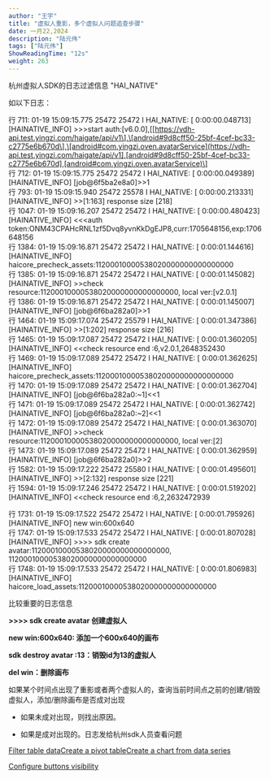 ```yaml
---
author: "王宇"
title: "虚拟人重影，多个虚拟人问题追查步骤"
date: 一月22,2024
description: "陆元伟"
tags: ["陆元伟"]
ShowReadingTime: "12s"
weight: 263
---
```

  

杭州虚拟人SDK的日志过滤信息 "HAI\_NATIVE"

如以下日志：

行 711: 01-19 15:09:15.775 25472 25472 I HAI\_NATIVE: \[ 0:00:00.048713\] \[HAINATIVE\_INFO\] >>>start auth:\[v6.0.0\],\[[https://vdh-api.test.yingzi.com/haigate/api/v1\],\[android#9d8cff50-25bf-4cef-bc33-c2775e6b670d\],\[android#com.yingzi.oven.avatarService](https://vdh-api.test.yingzi.com/haigate/api/v1],[android#9d8cff50-25bf-4cef-bc33-c2775e6b670d],[android#com.yingzi.oven.avatarService)\]  
行 712: 01-19 15:09:15.775 25472 25472 I HAI\_NATIVE: \[ 0:00:00.049389\] \[HAINATIVE\_INFO\] \[job@6f5ba2e8a0\]>>1  
行 793: 01-19 15:09:15.940 25472 25578 I HAI\_NATIVE: \[ 0:00:00.213331\] \[HAINATIVE\_INFO\] >>\[1:163\] response size \[218\]  
行 1047: 01-19 15:09:16.207 25472 25472 I HAI\_NATIVE: \[ 0:00:00.480423\] \[HAINATIVE\_INFO\] <<<auth token:ONM43CPAHcRNL1zf5Dvq8yvnKkDgEJP8,curr:1705648156,exp:1706648156  
行 1384: 01-19 15:09:16.871 25472 25472 I HAI\_NATIVE: \[ 0:00:01.144616\] \[HAINATIVE\_INFO\] haicore\_precheck\_assets:11200010000538020000000000000000  
行 1385: 01-19 15:09:16.871 25472 25472 I HAI\_NATIVE: \[ 0:00:01.145082\] \[HAINATIVE\_INFO\] >>check resource:11200010000538020000000000000000, local ver:\[v2.0.1\]  
行 1386: 01-19 15:09:16.871 25472 25472 I HAI\_NATIVE: \[ 0:00:01.145007\] \[HAINATIVE\_INFO\] \[job@6f6ba282a0\]>>1  
行 1464: 01-19 15:09:17.074 25472 25579 I HAI\_NATIVE: \[ 0:00:01.347386\] \[HAINATIVE\_INFO\] >>\[1:202\] response size \[216\]  
行 1465: 01-19 15:09:17.087 25472 25472 I HAI\_NATIVE: \[ 0:00:01.360205\] \[HAINATIVE\_INFO\] <<check resource end :6,v2.0.1,2648352430  
行 1469: 01-19 15:09:17.089 25472 25472 I HAI\_NATIVE: \[ 0:00:01.362625\] \[HAINATIVE\_INFO\] haicore\_precheck\_assets:11200010000538020000000000000000  
行 1470: 01-19 15:09:17.089 25472 25472 I HAI\_NATIVE: \[ 0:00:01.362704\] \[HAINATIVE\_INFO\] \[job@6f6ba282a0:~1\]<<1  
行 1471: 01-19 15:09:17.089 25472 25472 I HAI\_NATIVE: \[ 0:00:01.362742\] \[HAINATIVE\_INFO\] \[job@6f6ba282a0:~2\]<<1  
行 1472: 01-19 15:09:17.089 25472 25472 I HAI\_NATIVE: \[ 0:00:01.363070\] \[HAINATIVE\_INFO\] >>check resource:11200010000538020000000000000000, local ver:\[2\]  
行 1473: 01-19 15:09:17.089 25472 25472 I HAI\_NATIVE: \[ 0:00:01.362959\] \[HAINATIVE\_INFO\] \[job@6f6ba282a0\]>>2  
行 1582: 01-19 15:09:17.222 25472 25580 I HAI\_NATIVE: \[ 0:00:01.495601\] \[HAINATIVE\_INFO\] >>\[2:132\] response size \[221\]  
行 1594: 01-19 15:09:17.246 25472 25472 I HAI\_NATIVE: \[ 0:00:01.519202\] \[HAINATIVE\_INFO\] <<check resource end :6,2,2632472939

行 1731: 01-19 15:09:17.522 25472 25472 I HAI\_NATIVE: \[ 0:00:01.795926\] \[HAINATIVE\_INFO\] new win:600x640  
行 1747: 01-19 15:09:17.533 25472 25472 I HAI\_NATIVE: \[ 0:00:01.807028\] \[HAINATIVE\_INFO\] >>>> sdk create avatar:11200010000538020000000000000000, 11200010000538020000000000000000  
行 1748: 01-19 15:09:17.533 25472 25472 I HAI\_NATIVE: \[ 0:00:01.806983\] \[HAINATIVE\_INFO\] haicore\_load\_assets:11200010000538020000000000000000

  

  

比较重要的日志信息

  

**\>>>> sdk create avatar 创建虚拟人**

**new win:600x640: 添加一个600x640的画布**

**sdk destroy avatar :13：销毁id为13的虚拟人**

**del win：删除画布**

  

如果某个时间点出现了重影或者两个虚拟人的，查询当前时间点之前的创建/销毁虚拟人，添加/删除画布是否成对出现

*   如果未成对出现，则找出原因。

*   如果是成对出现的。日志发给杭州sdk人员查看问题

  

  

  

  

[Filter table data](#)[Create a pivot table](#)[Create a chart from data series](#)

[Configure buttons visibility](/users/tfac-settings.action)